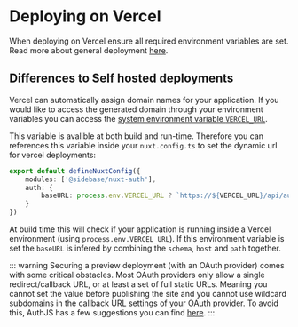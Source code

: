 # Deploying on Vercel

When deploying on Vercel ensure all required environment variables are set. Read more about general deployment [here](/guide/advanced/deployment/self-hosted).

## Differences to Self hosted deployments

Vercel can automatically assign domain names for your application. If you would like to access the generated domain through your environment variables you can access the [system environment variable `VERCEL_URL`](https://vercel.com/docs/projects/environment-variables/system-environment-variables).

This variable is avalible at both build and run-time. Therefore you can references this variable inside your `nuxt.config.ts` to set the dynamic url for vercel deployments:

```ts
export default defineNuxtConfig({
    modules: ['@sidebase/nuxt-auth'],
    auth: {
        baseURL: process.env.VERCEL_URL ? `https://${VERCEL_URL}/api/auth` : undefined
    }
})
```

At build time this will check if your application is running inside a Vercel environment (using `process.env.VERCEL_URL`). If this environment variable is set the `baseURL` is infered by combining the `schema`, `host` and `path` together.


::: warning
Securing a preview deployment (with an OAuth provider) comes with some critical obstacles. Most OAuth providers only allow a single redirect/callback URL, or at least a set of full static URLs. Meaning you cannot set the value before publishing the site and you cannot use wildcard subdomains in the callback URL settings of your OAuth provider. To avoid this, AuthJS has a few suggestions you can find [here](https://next-auth.js.org/deployment#securing-a-preview-deployment).
:::
